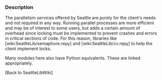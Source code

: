 ### Description

The parallelism services offered by Seattle are purely for the client's needs and not required in any way. Running parallel processes are more efficient and may be of interest to some users, but adds a certain amount of overhead since locking must be implemented to prevent crashes and errors in critical sections of code. For this reason, libraries like [wiki:SeattleLib/semaphore.repy] and [wiki:SeattleLib/cv.repy] to help the client implement locks.

Many modules here also have Python equivalents. These are linked appropriately.

[Back to SeattleLibWiki] 